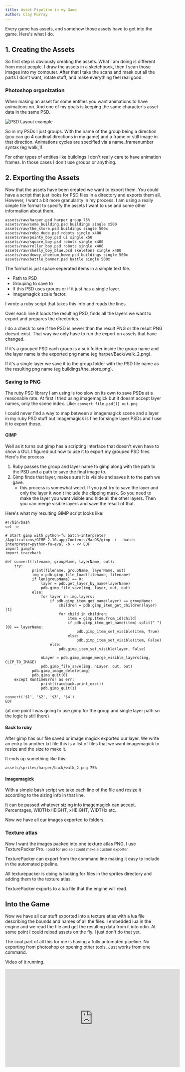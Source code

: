 ```yaml
---
title: Asset Pipeline in my Game
author: Clay Murray
---
```


Every game has assets, and somehow those assets have to get into the game. Here's what I do.

## 1. Creating the Assets

So first step is obviously creating the assets. What I am doing is different from most people. I draw the assets in a sketchbook, then I scan those images into my computer.
After that I take the scans and mask out all the parts I don't want, rotate stuff, and make everything feel real good.

### Photoshop organization

When making an asset for some entities you want animations to have animations on. And one of my goals is keeping the same character's asset data in the same PSD.

![PSD Layout example](/devlog/images/psd_layout.png)

So in my PSDs I just groups. With the name of the group being a direction (you can go 4 cardinal directions in my game) and a frame or still image in that direction. Animations cycles are specified via a name_framenumber syntax (eg walk_1)

For other types of entities like buildings I don't really care to have animation frames. In those cases I don't use groups or anything.

## 2. Exporting the Assets

Now that the assets have been created we want to export them. You could have a script that just looks for PSD files in a directory and exports them all. However, I want a bit more granularity in my process.
I am using a really simple file format to specify the assets I want to use and some other information about them.

```
assets/raw/harper.psd harper group 75%
assets/raw/some_building.psd buildings single x500
assets/raw/the_store.psd buildings single 500x
assets/raw/robo_dude.psd robots single x400
assets/raw/pointy_boy.psd ui single x50
assets/raw/square_boy.psd robots single x400
assets/raw/roller_boy.psd robots single x400
assets/raw/skelly_boy_blue.psd skeletons single x400
assets/raw/dewey_cheetum_howe.psd buildings single 500x
assets/raw/battle_banner.psd battle single 500x
```

The format is just space seperated items in a simple text file. 

* Path to PSD
* Grouping to save to
* If this PSD uses groups or if it just has a single layer.
* imagemagick scale factor.

I wrote a ruby script that takes this info and reads the lines.

Over each line it loads the resulting PSD, finds all the layers we want to export and prepares the directories.

I do a check to see if the PSD is newer than the result PNG or the result PNG doesnt exist. That way we only have to run the export on assets that have changed.

If it's a grouped PSD each group is a sub folder inside the group name and the layer name is the exported png name (eg harper/Back/walk_2.png).

If it's a single layer we save it to the group folder with the PSD file name as the resulting png name (eg buildings/the_store.png).

### Saving to PNG
The ruby PSD library I am using is too slow on its own to save PSDs at a reasonable rate. At first I tried using imagemagick but it doesnt accept layer names, only the scene index. Like: `convert file.psd[1] out.png`

I could never find a way to map between a imagemagick scene and a layer in my ruby PSD stuff but Imagemagick is fine for single layer PSDs and I use it to export those.

#### GIMP

Well as it turns out gimp has a scripting interface that doesn't even have to show a GUI. I figured out how to use it to export my grouped PSD files. 
Here's the process

1. Ruby passes the group and layer name to gimp along with the path to the PSD and a path to save the final image to.
2. Gimp finds that layer, makes sure it is visible and saves it to the path we gave.
	* this process is somewhat weird. If you just try to save the layer and only the layer it won't include the clipping mask. So you need to make the layer you want visible and hide all the other layers. Then you can merge visible layers and save the result of that. 

Here's what my resulting GIMP script looks like:

```
#!/bin/bash
set -e

# Start gimp with python-fu batch-interpreter
/Applications/GIMP-2.10.app/Contents/MacOS/gimp -i --batch-interpreter=python-fu-eval -b - << EOF
import gimpfu
import traceback

def convert(filename, groupName, layerName, out):
	try:
            print(filename, groupName, layerName, out)
            img = pdb.gimp_file_load(filename, filename)
            if len(groupName) == 0:
                layer = pdb.get_layer_by_name(layerName)
                pdb.gimp_file_save(img, layer, out, out)
            else:
                for layer in img.layers:
                    if pdb.gimp_item_get_name(layer) == groupName:
                        children = pdb.gimp_item_get_children(layer)[1]
                        for child in children:
                            item = gimp.Item.from_id(child)
                            if pdb.gimp_item_get_name(item).split(" ")[0] == layerName:
                                pdb.gimp_item_set_visible(item, True)
                            else:
                                pdb.gimp_item_set_visible(item, False)
                    else:
                        pdb.gimp_item_set_visible(layer, False)

                nLayer = pdb.gimp_image_merge_visible_layers(img, CLIP_TO_IMAGE)
                pdb.gimp_file_save(img, nLayer, out, out)
            pdb.gimp_image_delete(img)
            pdb.gimp_quit(0)
	except RuntimeError as err:
                print(traceback.print_exc())
                pdb.gimp_quit(1)
		
convert('$1', '$2', '$3', '$4')
EOF
```

(at one point I was going to use gimp for the group and single layer path so the logic is still there)

#### Back to ruby

After gimp has our file saved or image magick exported our layer. We write an entry to another txt file this is a list of files that we want imagemagick to resize and the size to make it.

It ends up something like this:

```
assets/sprites/harper/back/walk_2.png 75%
```

#### Imagemagick

With a simple bash script we take each line of the file and resize it according to the sizing info in that line. 

It can be passed whatever sizing info imagemagick can accept. Percentages, WIDTHxHEIGHT, xHEIGHT, WIDTHx etc.

Now we have all our images exported to folders.

### Texture atlas

Now I want the images packed into one texture atlas PNG. I use TexturePacker Pro. <small>I paid for pro so I could make a custom exporter.</small>

TexturePacker can export from the command line making it easy to include in the automated pipeline.

All texturepacker is doing is looking for files in the sprites directory and adding them to the texture atlas.

TexturePacker exports to a lua file that the engine will read.

## Into the Game

Now we have all our stuff exported into a texture atlas with a lua file describing the bounds and names of all the files. I embedded lua in the engine and we read the file and get the resulting data from it into odin. At some point I could reload assets on the fly. I just don't do that yet.


The cool part of all this for me is having a fully automated pipeline. No exporting from photoshop or opening other tools. Just works from one command.

Video of it running.
<iframe width="560" height="315" src="https://www.youtube-nocookie.com/embed/ObecwEU0QGc" frameborder="0" allow="accelerometer; autoplay; encrypted-media; gyroscope; picture-in-picture" allowfullscreen></iframe>




